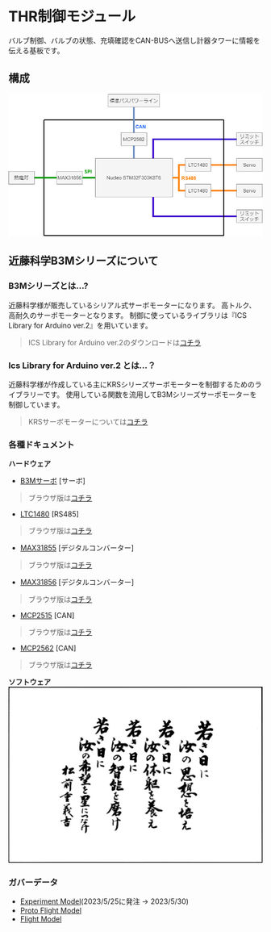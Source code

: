 # THR制御モジュール

バルブ制御、バルブの状態、充填確認をCAN-BUSへ送信し計器タワーに情報を伝える基板です。

## 構成

![THRControlModule](../../Projects/Drawio/THRControlModule/THRControlModule.drawio.png)


## 近藤科学B3Mシリーズについて

### B3Mシリーズとは...?

近藤科学様が販売しているシリアル式サーボモーターになります。
高トルク、高耐久のサーボモーターとなります。
制御に使っているライブラリは『ICS Library for Arduino ver.2』を用いています。

> ICS Library for Arduino ver.2のダウンロードは[コチラ](https://kondo-robot.com/faq/ics-library-a2)

### Ics Library for Arduino ver.2 とは…？

近藤科学様が作成している主にKRSシリーズサーボモーターを制御するためのライブラリーです。
使用している関数を流用してB3Mシリーズサーボモーターを制御しています。

> KRSサーボモーターについては[コチラ](https://kondo-robot.com/product-category/servomotor/krs)

### 各種ドキュメント

**ハードウェア**
- [B3Mサーボ](/Documents/Datasheets/B3M/B3M_SoftwareManual1.2.0.3.pdf) [サーボ]

> ブラウザ版は[コチラ](https://kondo-robot.com/w/wp-content/uploads/B3M_SoftwareManual1.2.0.3.pdf)
- [LTC1480](/Documents/Datasheets/LTC1480/j1480_5.pdf) [RS485]


> ブラウザ版は[コチラ](https://www.analog.com/media/jp/technical-documentation/data-sheets/j1480_5.pdf)

- [MAX31855](/Documents/Datasheets/MAX31855/MAX31855_jp.pdf) [デジタルコンバーター]

> ブラウザ版は[コチラ](https://www.analog.com/media/en/technical-documentation/data-sheets/MAX31855.pdf)

- [MAX31856](/Documents/Datasheets/MAX31856/MAX31856_jp.pdf) [デジタルコンバーター]

> ブラウザ版は[コチラ](https://www.analog.com/jp/products/max31856.html#product-overview)

- [MCP2515](/Documents/) [CAN]

> ブラウザ版は[コチラ](https://akizukidenshi.com/download/ds/microchip/mcp2515_j.pdf)

- [MCP2562](/Documents/) [CAN]

> ブラウザ版は[コチラ](https://akizukidenshi.com/download/ds/microchip/MCP2562FD.pdf)
>

**ソフトウェア**
![建学の精神](images/建学の精神.jpg)

### ガバーデータ
- [Experiment Model](/Projects/KiCad/THRControlModuleBoard/Gaber/THRControlModule.zip)(2023/5/25に発注 -> 2023/5/30)
- [Proto Flight Model](/Projects/KiCad/THRControlModuleBoard/)
- [Flight Model](/Projects/KiCad/THRControlModuleBoard/)